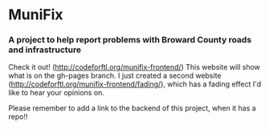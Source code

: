 # MuniFix
### A project to help report problems with Broward County roads and infrastructure


Check it out! (http://codeforftl.org/munifix-frontend/) This website will show what is on the gh-pages branch. I just created a second website (http://codeforftl.org/munifix-frontend/fading/), which has a fading effect I'd like to hear your opinions on.


Please remember to add a link to the backend of this project, when it has a repo!!